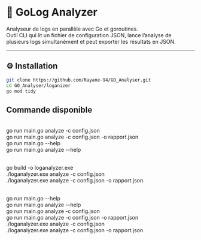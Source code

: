 # 🚀 GoLog Analyzer

Analyseur de logs en parallèle avec Go et goroutines.  
Outil CLI qui lit un fichier de configuration JSON, lance l’analyse de plusieurs logs simultanément et peut exporter les résultats en JSON.

---

## ⚙️ Installation

```bash
git clone https://github.com/Rayane-94/GO_Analyser.git
cd GO_Analyser/loganizer
go mod tidy

```
## Commande disponible

<br> go run main.go analyze -c config.json 
<br> go run main.go analyze -c config.json -o rapport.json
<br> go run main.go --help
<br> go run main.go analyze --help

<br>go build -o loganalyzer.exe
<br>./loganalyzer.exe analyze -c config.json
<br>./loganalyzer.exe analyze -c config.json -o rapport.json

<br>go run main.go --help
<br>go run main.go analyze --help
<br>go run main.go analyze -c config.json
<br>go run main.go analyze -c config.json -o rapport.json
<br>./loganalyzer.exe analyze -c config.json
<br>./loganalyzer.exe analyze -c config.json -o rapport.json

